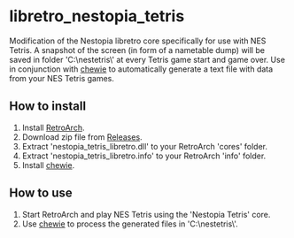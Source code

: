 # libretro_nestopia_tetris

Modification of the Nestopia libretro core specifically for use with NES Tetris. A snapshot of the screen (in form of a nametable dump) will be saved in folder 'C:\\nestetris\\' at every Tetris game start and game over. Use in conjunction with [chewie](https://github.com/rlnilsen/chewie) to automatically generate a text file with data from your NES Tetris games.

## How to install

1. Install [RetroArch](https://www.retroarch.com/).
2. Download zip file from [Releases](https://github.com/rlnilsen/libretro_nestopia_tetris/releases).
3. Extract 'nestopia_tetris_libretro.dll' to your RetroArch 'cores' folder.
4. Extract 'nestopia_tetris_libretro.info' to your RetroArch 'info' folder.
5. Install [chewie](https://github.com/rlnilsen/chewie).

## How to use

1. Start RetroArch and play NES Tetris using the 'Nestopia Tetris' core.
2. Use [chewie](https://github.com/rlnilsen/chewie) to process the generated files in 'C:\\nestetris\\'.
